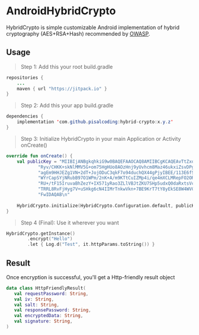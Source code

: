 

# AndroidHybridCrypto

HybridCrypto is simple customizable Android implementation of hybrid cryptography (AES+RSA+Hash) recommended by [OWASP](https://mobile-security.gitbook.io/mobile-security-testing-guide/general-mobile-app-testing-guide/0x04g-testing-cryptography).

## Usage

> Step 1: Add this your root build.gradle
```java
repositories {  
	...
    maven { url "https://jitpack.io" }
}

```
> Step 2: Add this your app build.gradle
```java
dependencies {
    implementation 'com.github.pisalcoding:hybrid-crypto:x.y.z'
}
```

> Step 3: Initialize HybridCrypto in your main Application or Activity onCreate()
```kotlin
override fun onCreate() {  
    val publicKey = "MIIBIjANBgkqhkiG9w0BAQEFAAOCAQ8AMIIBCgKCAQEAvTtZxoq7IKTwRkADtWix\n" +  
            "Ryv/CHKK+skNlMMV5G+om75HgHUo8AOzHnj9yUvhcm8Maz46ukxiZsvDPgExu9N1\n" +  
            "agEm9HHJEZg1VN+2dT+JojODuC3qkF7o94duchQX44gPjyIBEE/113E6fS51SGGm\n" +  
            "WYrCapSYjNRubB97O1WPm/2nK+A/m9KTtCuIZMp4i/qe4mXCLMRepFO2ORBLD5Ac\n" +  
            "RU+/tF15IruvaBhZezY+IX571yRao3ZLlVBJtZKU7SHp5udxQ0daRxtsVc9aloC3\n" +  
            "TRRL8RvFjHyg7V+uSHkg6cN4IIMrTnkwVkn+7BE9KrT7tY8yEkSE8W4WVCDChIRf\n" +  
            "FwIDAQAB\n"  
  
    HybridCrypto.initialize(HybridCrypto.Configuration.default, publicKey) 
}
```
> Step 4 (Final): Use it wherever you want
```kotlin
HybridCrypto.getInstance()  
        .encrypt("Hello")  
        .let { Log.d("Test", it.httpParams.toString()) }
```

## Result
Once encryption is successful, you'll get a Http-friendly result object
```kotlin
data class HttpFriendlyResult(  
   val requestPassword: String,
   val iv: String,  
   val salt: String,  
   val responsePassword: String,  
   val encryptedData: String,  
   val signature: String,  
)
```
